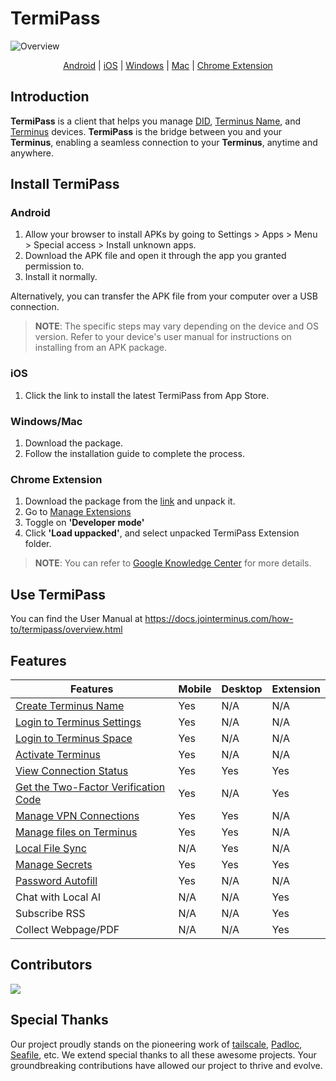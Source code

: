 # TermiPass
![Overview](https://docs.jointerminus.com/images/how-to/termipass/termipass.jpg)
<p align="center">
  <a href="https://github.com/beclab/TermiPass/releases/download/v0.4.61/TermiPass.apk">Android</a> |
  <a href="https://apps.apple.com/app/termipass/id6448082605">iOS</a> |
  <a href="https://github.com/beclab/TermiPass/releases/download/v0.4.61/TermiPass.exe">Windows</a> |
  <a href="https://github.com/beclab/TermiPass/releases/download/v0.4.61/TermiPass.dmg">Mac</a> |
  <a href="https://github.com/beclab/TermiPass/releases/download/v0.4.61/TermiPass.chrome.zip">Chrome Extension</a>
</p>

## Introduction
**TermiPass** is a client that helps you manage [DID](https://docs.jointerminus.com/overview/snowinning/concepts.html#decentralized-identifier), [Terminus Name](https://docs.jointerminus.com/overview/snowinning/terminus-name.html), and [Terminus](https://docs.jointerminus.com/overview/terminus/overview.html) devices. **TermiPass** is the bridge between you and your **Terminus**, enabling a seamless connection to your **Terminus**, anytime and anywhere.

## Install TermiPass
### Android
1. Allow your browser to install APKs by going to Settings > Apps > Menu > Special access > Install unknown apps.
2. Download the APK file and open it through the app you granted permission to.
3. Install it normally.

Alternatively, you can transfer the APK file from your computer over a USB connection.

> **NOTE**: The specific steps may vary depending on the device and OS version. Refer to your device's user manual for instructions on installing from an APK package.

### iOS
1. Click the link to install the latest TermiPass from App Store.

### Windows/Mac
1. Download the package.
2. Follow the installation guide to complete the process.

### Chrome Extension
1. Download the package from the [link](https://github.com/beclab/TermiPass/releases/download/v0.4.61/TermiPass.chrome.zip) and unpack it.
2. Go to [Manage Extensions](chrome://extensions/)
3. Toggle on **'Developer mode'**
4. Click **'Load uppacked'**, and select unpacked TermiPass Extension folder.

> **NOTE**: You can refer to [Google Knowledge Center](https://knowledge.workspace.google.com/kb/load-unpacked-extensions-000005962) for more details.

## Use TermiPass
You can find the User Manual at https://docs.jointerminus.com/how-to/termipass/overview.html


## Features

|Features                     | Mobile | Desktop | Extension |
| --------------------------- | ------ | ------- | --------- |
|[Create Terminus Name](https://docs.jointerminus.com/how-to/termipass/account/#create-terminus-name) | Yes | N/A | N/A |
|[Login to Terminus Settings](https://docs.jointerminus.com/zh/how-to/terminus/settings/backup.html#login-terminus-space) | Yes | N/A | N/A |
|[Login to Terminus Space](https://docs.jointerminus.com/how-to/space/account.html#log-in) | Yes | N/A | N/A |
|[Activate Terminus](https://docs.jointerminus.com/how-to/terminus/setup/wizard.html) | Yes | N/A | N/A |
|[View Connection Status](https://docs.jointerminus.com/how-to/termipass/manage-terminus.html#connection-status) | Yes | Yes | Yes |
|[Get the Two-Factor Verification Code](https://docs.jointerminus.com/how-to/terminus/setup/login.html#two-factor-verification) | Yes | N/A | Yes |
|[Manage VPN Connections](https://docs.jointerminus.com/how-to/termipass/manage-terminus.html#vpn-connection) | Yes | Yes | N/A |
|[Manage files on Terminus](https://docs.jointerminus.com/how-to/terminus/files/) | Yes | Yes | N/A |
|[Local File Sync](https://docs.jointerminus.com/how-to/termipass/local-file-sync.html) | N/A | Yes | N/A |
|[Manage Secrets](https://docs.jointerminus.com/how-to/terminus/vault/) | Yes | Yes | Yes |
|[Password Autofill](https://docs.jointerminus.com/how-to/termipass/password-autofill.html) | Yes | N/A | N/A |
| Chat with Local AI | N/A | N/A | Yes |
| Subscribe RSS | N/A | N/A | Yes |
| Collect Webpage/PDF | N/A | N/A | Yes |

## Contributors

<a href="https://github.com/beclab/TermiPass/graphs/contributors">
  <img src="https://contrib.rocks/image?repo=beclab/TermiPass" />
</a>

## Special Thanks
Our project proudly stands on the pioneering work of [tailscale]("https://tailscale.com/"), [Padloc](https://padloc.app/), [Seafile](https://github.com/haiwen/seafile), etc. We extend special thanks to all these awesome projects. Your groundbreaking contributions have allowed our project to thrive and evolve.
